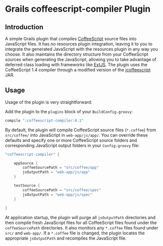 Grails coffeescript-compiler Plugin
===================================

## Introduction

A simple Grails plugin that compiles [CoffeeScript](http://coffeescript.org/) source files into JavaScript files. It has no resources plugin integration, leaving it to you to integrate the generated JavaScript with the resources plugin in any way you choose. It also maintains the directory structure from your CoffeeScript sources when generating the JavaScript, allowing you to take advantage of deferred class loading with frameworks like [ExtJS](http://www.sencha.com/products/extjs). The plugin uses the CoffeeScript 1.4 compiler through a modified version of the [jcoffeescript](https://github.com/yeungda/jcoffeescript) JAR.

## Usage
Usage of the plugin is very straightforward:

Add the plugin to the `plugins` block of your `BuildConfig.groovy`:

```groovy
compile ":coffeescript-compiler:0.1"
```

By default, the plugin will compile CoffeeScript source files (`*.coffee`) from `src/coffee/` into JavaScript in `web-app/js/app/`. You can override these defaults and specify one or more CoffeeScript source folders and corresponding JavaScript output folders in your `Config.groovy` file:

```groovy
"coffeescript-compiler" {

	appSource {
		coffeeSourcePath = "src/coffee/app"
		jsOutputPath = "web-app/js/app"
	}

	testSource {
		coffeeSourcePath = "src/coffee/spec"
		jsOutputPath = "web-app/js/spec"
	}
	
}
```

At application startup, the plugin will purge all `jsOutputPath` directories and then compile fresh JavaScript files for all CoffeeScript files found under the `coffeeSourcePath` directories. It also monitors any `*.coffee` files found under `src/` and `web-app/`. If a `*.coffee` file is changed, the plugin locates the appropriate `jsOutputPath` and recompiles the JavaScript file.

